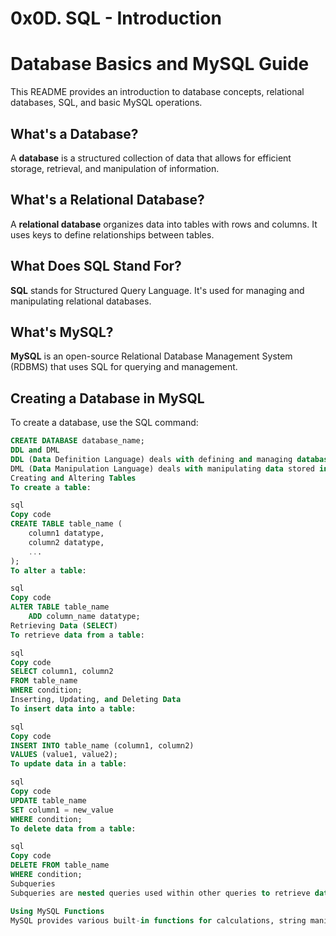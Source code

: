 #  0x0D. SQL - Introduction
# Database Basics and MySQL Guide

This README provides an introduction to database concepts, relational databases, SQL, and basic MySQL operations.

## What's a Database?

A **database** is a structured collection of data that allows for efficient storage, retrieval, and manipulation of information.

## What's a Relational Database?

A **relational database** organizes data into tables with rows and columns. It uses keys to define relationships between tables.

## What Does SQL Stand For?

**SQL** stands for Structured Query Language. It's used for managing and manipulating relational databases.

## What's MySQL?

**MySQL** is an open-source Relational Database Management System (RDBMS) that uses SQL for querying and management.

## Creating a Database in MySQL

To create a database, use the SQL command:
```sql
CREATE DATABASE database_name;
DDL and DML
DDL (Data Definition Language) deals with defining and managing database structures.
DML (Data Manipulation Language) deals with manipulating data stored in the database.
Creating and Altering Tables
To create a table:

sql
Copy code
CREATE TABLE table_name (
    column1 datatype,
    column2 datatype,
    ...
);
To alter a table:

sql
Copy code
ALTER TABLE table_name
    ADD column_name datatype;
Retrieving Data (SELECT)
To retrieve data from a table:

sql
Copy code
SELECT column1, column2
FROM table_name
WHERE condition;
Inserting, Updating, and Deleting Data
To insert data into a table:

sql
Copy code
INSERT INTO table_name (column1, column2)
VALUES (value1, value2);
To update data in a table:

sql
Copy code
UPDATE table_name
SET column1 = new_value
WHERE condition;
To delete data from a table:

sql
Copy code
DELETE FROM table_name
WHERE condition;
Subqueries
Subqueries are nested queries used within other queries to retrieve data based on the results of another query.

Using MySQL Functions
MySQL provides various built-in functions for calculations, string manipulation, date/time operations, etc. Example
